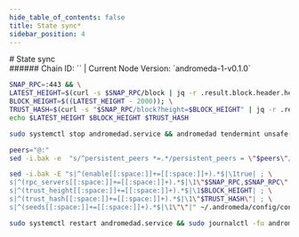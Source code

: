 ```yaml
---
hide_table_of_contents: false
title: State sync*
sidebar_position: 4
---
```


<div class="h1-with-icon icon-andromeda">
# State sync
</div>
###### Chain ID: `` | Current Node Version: `andromeda-1-v0.1.0`

```bash
SNAP_RPC=:443 && \
LATEST_HEIGHT=$(curl -s $SNAP_RPC/block | jq -r .result.block.header.height); \
BLOCK_HEIGHT=$((LATEST_HEIGHT - 2000)); \
TRUST_HASH=$(curl -s "$SNAP_RPC/block?height=$BLOCK_HEIGHT" | jq -r .result.block_id.hash) && \
echo $LATEST_HEIGHT $BLOCK_HEIGHT $TRUST_HASH
```
```bash
sudo systemctl stop andromedad.service && andromedad tendermint unsafe-reset-all --home ~/.andromeda --keep-addr-book
```
```bash
peers="@:"
sed -i.bak -e  "s/^persistent_peers *=.*/persistent_peers = \"$peers\"/" ~/.andromeda/config/config.toml
```
```bash
sed -i.bak -E "s|^(enable[[:space:]]+=[[:space:]]+).*$|\1true| ; \
s|^(rpc_servers[[:space:]]+=[[:space:]]+).*$|\1\"$SNAP_RPC,$SNAP_RPC\"| ; \
s|^(trust_height[[:space:]]+=[[:space:]]+).*$|\1$BLOCK_HEIGHT| ; \
s|^(trust_hash[[:space:]]+=[[:space:]]+).*$|\1\"$TRUST_HASH\"| ; \
s|^(seeds[[:space:]]+=[[:space:]]+).*$|\1\"\"|" ~/.andromeda/config/config.toml
```
```bash
sudo systemctl restart andromedad.service && sudo journalctl -fu andromedad.service --no-hostname -o cat
```